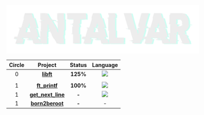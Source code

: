 <img src="/.assets/antalvartest2.png" alt="Imagen clara sobre fondo oscuro" class="dark-theme">

<div align="center">
  
  | Circle | Project | Status | Language |
  |:------:|:-------:|:------:|:------:|
  | 0 | [**libft**](./circle_0/libft) | **125%** | <img  height="25" src=https://user-images.githubusercontent.com/25181517/192106070-46255bcf-65e6-4c6b-a296-bf8d0d8fb2a7.png> |
  |||
  | 1 | [**ft_printf**](./circle_1/ft_printf) | **100%** | <img  height="25" src=https://user-images.githubusercontent.com/25181517/192106070-46255bcf-65e6-4c6b-a296-bf8d0d8fb2a7.png> |
  | 1 | [**get_next_line**](./circle_1/get_next_line) | **-** | <img  height="25" src=https://user-images.githubusercontent.com/25181517/192106070-46255bcf-65e6-4c6b-a296-bf8d0d8fb2a7.png> |
  | 1 | [**born2beroot**](./circle_1/Born2beroot) | **-** | - |
</div>
